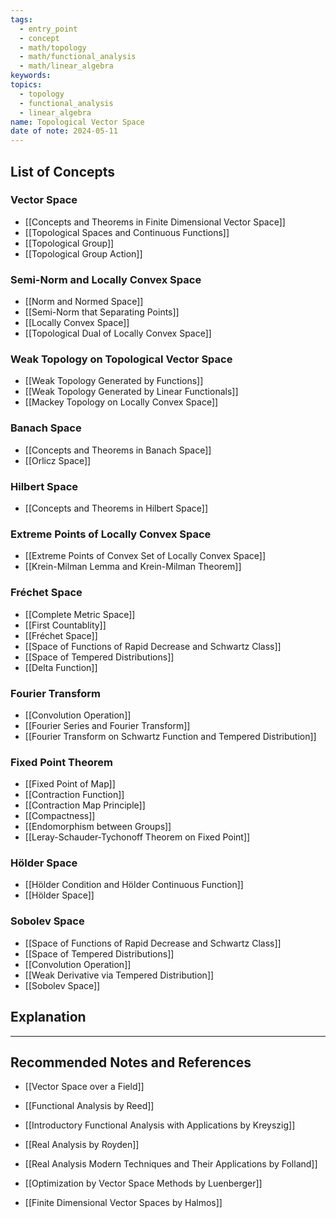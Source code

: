 ```yaml
---
tags:
  - entry_point
  - concept
  - math/topology
  - math/functional_analysis
  - math/linear_algebra
keywords: 
topics:
  - topology
  - functional_analysis
  - linear_algebra
name: Topological Vector Space
date of note: 2024-05-11
---
```


##  List of Concepts

### Vector Space

- [[Concepts and Theorems in Finite Dimensional Vector Space]]
- [[Topological Spaces and Continuous Functions]]
- [[Topological Group]]
- [[Topological Group Action]]

### Semi-Norm and Locally Convex Space

- [[Norm and Normed Space]]
- [[Semi-Norm that Separating Points]]
- [[Locally Convex Space]]
- [[Topological Dual of Locally Convex Space]]

### Weak Topology on Topological Vector Space

- [[Weak Topology Generated by Functions]]
- [[Weak Topology Generated by Linear Functionals]]
- [[Mackey Topology on Locally Convex Space]]

### Banach Space

- [[Concepts and Theorems in Banach Space]]
- [[Orlicz Space]]

### Hilbert Space

- [[Concepts and Theorems in Hilbert Space]]

### Extreme Points of Locally Convex Space

- [[Extreme Points of Convex Set of Locally Convex Space]]
- [[Krein-Milman Lemma and Krein-Milman Theorem]]


### Fréchet Space

- [[Complete Metric Space]]
- [[First Countablity]]
- [[Fréchet Space]]
- [[Space of Functions of Rapid Decrease and Schwartz Class]]
- [[Space of Tempered Distributions]]
- [[Delta Function]]

### Fourier Transform

- [[Convolution Operation]]
- [[Fourier Series and Fourier Transform]]
- [[Fourier Transform on Schwartz Function and Tempered Distribution]]


### Fixed Point Theorem

- [[Fixed Point of Map]]
- [[Contraction Function]]
- [[Contraction Map Principle]]
- [[Compactness]]
- [[Endomorphism between Groups]]
- [[Leray-Schauder-Tychonoff Theorem on Fixed Point]]


### Hölder Space

- [[Hölder Condition and Hölder Continuous Function]]
- [[Hölder Space]]


### Sobolev Space

- [[Space of Functions of Rapid Decrease and Schwartz Class]]
- [[Space of Tempered Distributions]]
- [[Convolution Operation]]
- [[Weak Derivative via Tempered Distribution]]
- [[Sobolev Space]]



## Explanation





-----------
##  Recommended Notes and References

- [[Vector Space over a Field]]


- [[Functional Analysis by Reed]]
- [[Introductory Functional Analysis with Applications by Kreyszig]]
- [[Real Analysis by Royden]]
- [[Real Analysis Modern Techniques and Their Applications by Folland]]
- [[Optimization by Vector Space Methods by Luenberger]]
- [[Finite Dimensional Vector Spaces by Halmos]]